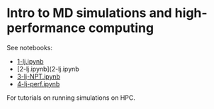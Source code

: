 # Intro to MD simulations and high-performance computing

See notebooks:

  * [1-lj.ipynb](1-lj.ipynb)
  * [2-lj.ipynb](2-lj.ipynb
  * [3-lj-NPT.ipynb](3-lj-NPT.ipynb)
  * [4-lj-perf.ipynb](4-lj-perf.ipynb)

For tutorials on running simulations on HPC.
